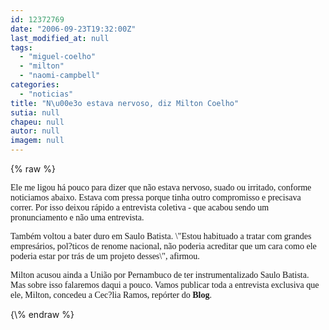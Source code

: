 ```yaml
---
id: 12372769
date: "2006-09-23T19:32:00Z"
last_modified_at: null
tags:
  - "miguel-coelho"
  - "milton"
  - "naomi-campbell"
categories:
  - "noticias"
title: "N\u00e3o estava nervoso, diz Milton Coelho"
sutia: null
chapeu: null
autor: null
imagem: null
---
```

{\% raw %}
<p><P><FONT face=Verdana>Ele me ligou há pouco para dizer que não estava nervoso, suado&nbsp;ou irritado, conforme noticiamos abaixo. Estava com pressa porque tinha outro compromisso e precisava correr. Por isso deixou rápido a entrevista coletiva - que acabou sendo um pronunciamento e não uma entrevista.</FONT></P></p>
<p><P><FONT face=Verdana>Também voltou a bater duro em Saulo Batista. \"Estou habituado a tratar com grandes empresários, pol?ticos de renome nacional, não poderia acreditar que um cara como ele poderia estar por trás de um projeto desses\", afirmou.</FONT></P></p>
<p><P><FONT face=Verdana>Milton acusou ainda a União por Pernambuco de ter instrumentalizado Saulo Batista. Mas sobre isso falaremos daqui a pouco. Vamos publicar toda a entrevista exclusiva que ele, Milton,&nbsp;concedeu a Cec?lia Ramos, repórter do <STRONG>Blog</STRONG>.</FONT></P> </p>
{\% endraw %}